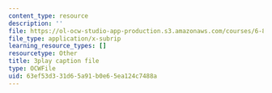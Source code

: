 ```yaml
---
content_type: resource
description: ''
file: https://ol-ocw-studio-app-production.s3.amazonaws.com/courses/6-832-underactuated-robotics-spring-2009/63ef53d331d65a91b0e65ea124c7488a_89GQHKOeUcU.vtt
file_type: application/x-subrip
learning_resource_types: []
resourcetype: Other
title: 3play caption file
type: OCWFile
uid: 63ef53d3-31d6-5a91-b0e6-5ea124c7488a
---
```

